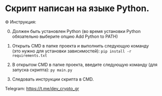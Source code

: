 # Скрипт написан на языке Python. 

⚙ Инструкция:

0. Должен быть установлен Python (во время установки Python обязательно выберите опцию Add Python to PATH)

1. Открыть CMD в папке проекта и выполнить следующую команду (это нужно для установки зависимостей):
```pip install -r requirements.txt```

3. В открытом CMD в папке проекта, введите следующую команду (для запуска скрипта):
```py main.py```

3. Следовать инструкции скрипта в CMD.

Telegram: https://t.me/dev_crypto_gr
